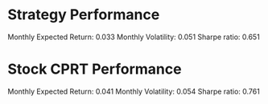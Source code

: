 # Strategy Performance
Monthly Expected Return: 0.033
Monthly Volatility: 0.051
Sharpe ratio: 0.651
# Stock CPRT Performance
Monthly Expected Return: 0.041
Monthly Volatility: 0.054
Sharpe ratio: 0.761
